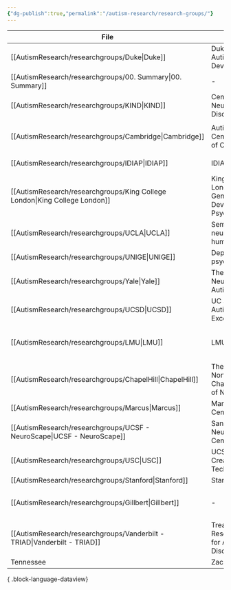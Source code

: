 ```yaml
---
{"dg-publish":true,"permalink":"/autism-research/research-groups/"}
---
```


| File                                                                          | Institute                                                                | Location                          | LeadResearcher               | KeyFocus                                    | Website                                                                                                                                    |
| ----------------------------------------------------------------------------- | ------------------------------------------------------------------------ | --------------------------------- | ---------------------------- | ------------------------------------------- | ------------------------------------------------------------------------------------------------------------------------------------------ |
| [[AutismResearch/researchgroups/Duke\|Duke]]                               | Duke Center for Autism and Brain Development                             | Durham, North Carolina            | Geraldine Dawson             | \-                                          | https://autismcenter.duke.edu/people/faculty-and-staff/geraldine-dawson                                                                    |
| [[AutismResearch/researchgroups/00. Summary\|00. Summary]]                 | \-                                                                       | \-                                | \-                           | \-                                          | \-                                                                                                                                         |
| [[AutismResearch/researchgroups/KIND\|KIND]]                               | Center of Neurodevelopmental Disorders, KIND                             | Stockholm, Sweden                 | Sven Bölte                   | \-                                          | https://ki.se/en/research/research-areas-centres-and-networks/research-groups/sven-boltes-research-group                                   |
| [[AutismResearch/researchgroups/Cambridge\|Cambridge]]                     | Autism Research Centre (University of Cambridge)                         | Cambridge, England, UK            | Simon Baron-Cohen (Director) | <ul><li>Autism</li><li>psychiatry</li></ul> | https://www.autismresearchcentre.com/                                                                                                      |
| [[AutismResearch/researchgroups/IDIAP\|IDIAP]]                             | IDIAP                                                                    | Martigny                          | Jean-Marc Odobey             | Computer Vision                             | \-                                                                                                                                         |
| [[AutismResearch/researchgroups/King College London\|King College London]] | King’s College London; Social, Genetic & Developmental Psychiatry Centre | London                            | Francesca Happé              | \-                                          | https://www.kcl.ac.uk/people/francesca-happe                                                                                               |
| [[AutismResearch/researchgroups/UCLA\|UCLA]]                               | Semel Institute for neuroscience and human behavior                      | Los Angeles                       | Catherine Lord               | \-                                          | https://www.semel.ucla.edu/autism                                                                                                          |
| [[AutismResearch/researchgroups/UNIGE\|UNIGE]]                             | Departement de psychiatrie - UNIGE                                       | Geneva                            | Marie Schaer                 | \-                                          | https://www.unige.ch/medecine/psyat/groupes-de-recherche/1033schaer/publications                                                           |
| [[AutismResearch/researchgroups/Yale\|Yale]]                               | The Clinical Neuroscience of Autism                                      | New Haven US                      | James C. McPartland          | \-                                          | https://medicine.yale.edu/lab/mcpartland/                                                                                                  |
| [[AutismResearch/researchgroups/UCSD\|UCSD]]                               | UC San Diego Autism Center of Excellence                                 | San Diego                         | Karen Pierce                 | \-                                          | https://neurosciences.ucsd.edu/centers-programs/autism/index.html                                                                          |
| [[AutismResearch/researchgroups/LMU\|LMU]]                                 | LMU Munich                                                               | Munich                            | Christine Falter-Wagner      | \-                                          | https://www.lmu-klinikum.de/psychiatrie-und-psychotherapie/forschung-research/working-groups/neurodevelopmental-disorders/21c7cc81f20c26df |
| [[AutismResearch/researchgroups/ChapelHill\|ChapelHill]]                   | The University of North Carolina at Chapel Hill - School of Nursing      | Chapel Hill, North Carolina 27599 | Cathi Propper                | \-                                          | https://nursing.unc.edu/people/cathi-propper                                                                                               |
| [[AutismResearch/researchgroups/Marcus\|Marcus]]                           | Marcus Autism Centre                                                     | Atlanta                           | Ami Klin                     | \-                                          | https://www.marcus.org/                                                                                                                    |
| [[AutismResearch/researchgroups/UCSF - NeuroScape\|UCSF - NeuroScape]]     | Sandler Neuroscience Center                                              | San Francisco                     | Adam Gazzaley                | \-                                          | https://neuroscape.ucsf.edu/                                                                                                               |
| [[AutismResearch/researchgroups/USC\|USC]]                                 | UCS Institute for Creative Technologies                                  | southern california               | Albert “Skip” Rizzo          | \-                                          | https://ict.usc.edu/research/labs-groups/medical-virtual-reality/                                                                          |
| [[AutismResearch/researchgroups/Stanford\|Stanford]]                       | Stanford Medicine                                                        | Stanford                          | Dennis Wall                  | \-                                          | https://med.stanford.edu/profiles/dennis-wall                                                                                              |
| [[AutismResearch/researchgroups/Gillbert\|Gillbert]]                       | \-                                                                       | \-                                | \-                           | <ul><li>Autism</li><li>Adult</li></ul>      | \-                                                                                                                                         |
| [[AutismResearch/researchgroups/Vanderbilt - TRIAD\|Vanderbilt - TRIAD]]   |  Treatment and Research Institute for Autism Spectrum Disorders (TRIAD)  | NashvilleTennessee               | Zachary Warren               | \-                                          | https://vkc.vumc.org/vkc/triad/home/                                                                                                       |

{ .block-language-dataview}
